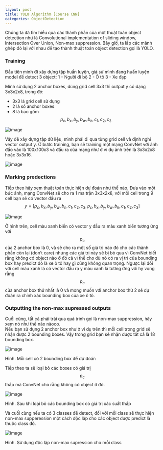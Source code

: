 ```yaml
---
layout: post
title: YOLO Algorithm [Course CNN] 
categories: ObjectDetection
---
```


Chúng ta đã tìm hiểu qua các thành phần của một thuật toán object detection như là Convolutional implementation of sliding window, Intersection Over Union, Non-max suppression. Bây giờ, ta lắp các mảnh ghép đó lại với nhau để tạo thành thuật toán object detection gọi là YOLO.

### Training

Đầu tiên mình đi xây dựng tập huấn luyện, giả sử mình đang huấn luyện model để detect 3 object:
1	- Người đi bộ
2	- Ô tô
3	- Xe đạp

Mình sử dụng 2 anchor boxes, dùng grid cell 3x3 thì output y có dạng 3x3x2x8, trong đó:
- 3x3 là grid cell sử dụng
- 2 là số anchor boxes
- 8 là bao gồm $$ p_c,b_x,b_y,b_w,b_h,c_1,c_2,c_3 $$

![image](https://user-images.githubusercontent.com/79956682/174419728-90cde537-fcdb-43fb-b64b-00112a3b8cae.png)

Vậy để xây dựng tập dữ liệu, mình phải đi qua từng grid cell và định nghĩ vector output y.
Ở bước training, bạn sẽ training một mạng ConvNet với ảnh đầo vào là 100x100x3 và đầu ra của mạng như ở ví dụ ảnh trên là 3x3x2x8 hoặc 3x3x16.

![image](https://user-images.githubusercontent.com/79956682/174419749-9a6ebf99-a9a5-4ab7-a4dc-5a368dfff826.png)

### Marking predections
Tiếp theo hãy xem thuật toán thực hiện dự đoán như thế nào.
Đưa vào một bức ảnh, mạng ConvNet sẽ cho ra 1 ma trận 3x3x2x8, với mỗi cell trong 9 cell bạn sẽ có vector đầu ra $$ y=[p_c,b_x,b_y,b_w,b_h,c_1,c_2,c_3, p_c,b_x,b_y,b_w,b_h,c_1,c_2,c_3] $$

![image](https://user-images.githubusercontent.com/79956682/174419777-2bd343a6-f672-4f5b-8ba2-7e70be9d7b0f.png)

Ở hình trên, cell màu xanh biển có vector y đầu ra màu xanh biển tương ứng với $$p_c$$ của 2 anchor box là 0, và sẽ cho ra một số giá trị nào đó cho các thành phần còn lại (don’t care) nhưng các giá trị này sẽ bị bỏ qua vì ConvNet biết rằng không có object nào ở đó cả vì thế cho dù nó có ra vị trí của bounding box hay predict đó là xe ô tô hay gì cũng không quan trọng. Ngược lại đối với cell màu xanh lá  có vector đầu ra y màu xanh lá tương ứng với hy vọng rằng $$p_c$$ của anchor box thứ nhất là 0 và mong muốn với anchor box thứ 2 sẽ dự đoán ra chính xác bounding box của xe ô tô.

### Outputting the non-max supressed outputs
Cuối cùng, tất cả phải trải qua quá trình gọi là non-max suppression, hãy xem nó như thế nào nàooo. <br>
Nếu bạn sử dụng 2 anchor box như ở ví dụ trên thì mỗi cell trong grid sẽ nhận được 2 bounding boxes. Vậy trong grid bạn sẽ nhận được tất cả là 18 bounding box. 

![image](https://user-images.githubusercontent.com/79956682/174419818-3fa51546-bbfb-4807-b3c5-613f69f56528.png)

Hình. Mỗi cell có 2 bounding box để dự đoán



Tiếp theo ta sẽ loại bỏ các boxes có giá trị $$p_c$$ thấp mà ConvNet cho rằng không có object ở đó. 

![image](https://user-images.githubusercontent.com/79956682/174419831-e027177c-0597-4460-afa6-0f8d1b42add6.png)

Hình. Sau khi loại bỏ các bounding box có giá trị xác suất thấp

Và cuối cùng nếu ta có 3 classes để detect, đối với mỗi class sẽ thực hiện non-max supperession một cách độc lập cho các object được predict là thuộc class đó.

![image](https://user-images.githubusercontent.com/79956682/174419841-5fa299b5-61b6-4044-badd-e5ecf189e0ef.png)

Hình. Sử dụng độc lập non-max supression cho mỗi class
